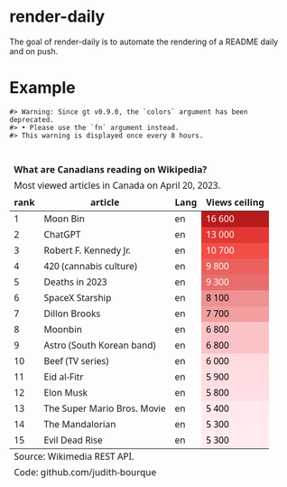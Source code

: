 
<!-- README.md is generated from README.Rmd. Please edit that file -->

# render-daily

<!-- badges: start -->
<!-- badges: end -->

The goal of render-daily is to automate the rendering of a README daily
and on push.

# Example

    #> Warning: Since gt v0.9.0, the `colors` argument has been deprecated.
    #> • Please use the `fn` argument instead.
    #> This warning is displayed once every 8 hours.

<div id="edwxwmacos" style="padding-left:0px;padding-right:0px;padding-top:10px;padding-bottom:10px;overflow-x:auto;overflow-y:auto;width:auto;height:auto;">
<style>@import url("https://fonts.googleapis.com/css2?family=Chivo:ital,wght@0,100;0,200;0,300;0,400;0,500;0,600;0,700;0,800;0,900;1,100;1,200;1,300;1,400;1,500;1,600;1,700;1,800;1,900&display=swap");
#edwxwmacos table {
  font-family: Chivo, system-ui, 'Segoe UI', Roboto, Helvetica, Arial, sans-serif, 'Apple Color Emoji', 'Segoe UI Emoji', 'Segoe UI Symbol', 'Noto Color Emoji';
  -webkit-font-smoothing: antialiased;
  -moz-osx-font-smoothing: grayscale;
}

#edwxwmacos thead, #edwxwmacos tbody, #edwxwmacos tfoot, #edwxwmacos tr, #edwxwmacos td, #edwxwmacos th {
  border-style: none;
}

#edwxwmacos p {
  margin: 0;
  padding: 0;
}

#edwxwmacos .gt_table {
  display: table;
  border-collapse: collapse;
  line-height: normal;
  margin-left: auto;
  margin-right: auto;
  color: #333333;
  font-size: 16px;
  font-weight: 300;
  font-style: normal;
  background-color: #FFFFFF;
  width: auto;
  border-top-style: none;
  border-top-width: 3px;
  border-top-color: #A8A8A8;
  border-right-style: none;
  border-right-width: 2px;
  border-right-color: #D3D3D3;
  border-bottom-style: none;
  border-bottom-width: 2px;
  border-bottom-color: #A8A8A8;
  border-left-style: none;
  border-left-width: 2px;
  border-left-color: #D3D3D3;
}

#edwxwmacos .gt_caption {
  padding-top: 4px;
  padding-bottom: 4px;
}

#edwxwmacos .gt_title {
  color: #333333;
  font-size: 125%;
  font-weight: initial;
  padding-top: 4px;
  padding-bottom: 4px;
  padding-left: 5px;
  padding-right: 5px;
  border-bottom-color: #FFFFFF;
  border-bottom-width: 0;
}

#edwxwmacos .gt_subtitle {
  color: #333333;
  font-size: 85%;
  font-weight: initial;
  padding-top: 3px;
  padding-bottom: 5px;
  padding-left: 5px;
  padding-right: 5px;
  border-top-color: #FFFFFF;
  border-top-width: 0;
}

#edwxwmacos .gt_heading {
  background-color: #FFFFFF;
  text-align: left;
  border-bottom-color: #FFFFFF;
  border-left-style: none;
  border-left-width: 1px;
  border-left-color: #D3D3D3;
  border-right-style: none;
  border-right-width: 1px;
  border-right-color: #D3D3D3;
}

#edwxwmacos .gt_bottom_border {
  border-bottom-style: none;
  border-bottom-width: 2px;
  border-bottom-color: #D3D3D3;
}

#edwxwmacos .gt_col_headings {
  border-top-style: none;
  border-top-width: 2px;
  border-top-color: #D3D3D3;
  border-bottom-style: solid;
  border-bottom-width: 2px;
  border-bottom-color: #000000;
  border-left-style: none;
  border-left-width: 1px;
  border-left-color: #D3D3D3;
  border-right-style: none;
  border-right-width: 1px;
  border-right-color: #D3D3D3;
}

#edwxwmacos .gt_col_heading {
  color: #333333;
  background-color: #FFFFFF;
  font-size: 80%;
  font-weight: normal;
  text-transform: uppercase;
  border-left-style: none;
  border-left-width: 1px;
  border-left-color: #D3D3D3;
  border-right-style: none;
  border-right-width: 1px;
  border-right-color: #D3D3D3;
  vertical-align: bottom;
  padding-top: 5px;
  padding-bottom: 6px;
  padding-left: 5px;
  padding-right: 5px;
  overflow-x: hidden;
}

#edwxwmacos .gt_column_spanner_outer {
  color: #333333;
  background-color: #FFFFFF;
  font-size: 80%;
  font-weight: normal;
  text-transform: uppercase;
  padding-top: 0;
  padding-bottom: 0;
  padding-left: 4px;
  padding-right: 4px;
}

#edwxwmacos .gt_column_spanner_outer:first-child {
  padding-left: 0;
}

#edwxwmacos .gt_column_spanner_outer:last-child {
  padding-right: 0;
}

#edwxwmacos .gt_column_spanner {
  border-bottom-style: solid;
  border-bottom-width: 2px;
  border-bottom-color: #000000;
  vertical-align: bottom;
  padding-top: 5px;
  padding-bottom: 5px;
  overflow-x: hidden;
  display: inline-block;
  width: 100%;
}

#edwxwmacos .gt_spanner_row {
  border-bottom-style: hidden;
}

#edwxwmacos .gt_group_heading {
  padding-top: 8px;
  padding-bottom: 8px;
  padding-left: 5px;
  padding-right: 5px;
  color: #333333;
  background-color: #FFFFFF;
  font-size: 80%;
  font-weight: bolder;
  text-transform: uppercase;
  border-top-style: none;
  border-top-width: 2px;
  border-top-color: #000000;
  border-bottom-style: solid;
  border-bottom-width: 1px;
  border-bottom-color: #FFFFFF;
  border-left-style: none;
  border-left-width: 1px;
  border-left-color: #D3D3D3;
  border-right-style: none;
  border-right-width: 1px;
  border-right-color: #D3D3D3;
  vertical-align: middle;
  text-align: left;
}

#edwxwmacos .gt_empty_group_heading {
  padding: 0.5px;
  color: #333333;
  background-color: #FFFFFF;
  font-size: 80%;
  font-weight: bolder;
  border-top-style: none;
  border-top-width: 2px;
  border-top-color: #000000;
  border-bottom-style: solid;
  border-bottom-width: 1px;
  border-bottom-color: #FFFFFF;
  vertical-align: middle;
}

#edwxwmacos .gt_from_md > :first-child {
  margin-top: 0;
}

#edwxwmacos .gt_from_md > :last-child {
  margin-bottom: 0;
}

#edwxwmacos .gt_row {
  padding-top: 3px;
  padding-bottom: 3px;
  padding-left: 5px;
  padding-right: 5px;
  margin: 10px;
  border-top-style: solid;
  border-top-width: 1px;
  border-top-color: #D3D3D3;
  border-left-style: none;
  border-left-width: 1px;
  border-left-color: #D3D3D3;
  border-right-style: none;
  border-right-width: 1px;
  border-right-color: #D3D3D3;
  vertical-align: middle;
  overflow-x: hidden;
}

#edwxwmacos .gt_stub {
  color: #333333;
  background-color: #FFFFFF;
  font-size: 80%;
  font-weight: bolder;
  text-transform: uppercase;
  border-right-style: solid;
  border-right-width: 0px;
  border-right-color: #FFFFFF;
  padding-left: 5px;
  padding-right: 5px;
}

#edwxwmacos .gt_stub_row_group {
  color: #333333;
  background-color: #FFFFFF;
  font-size: 100%;
  font-weight: initial;
  text-transform: inherit;
  border-right-style: solid;
  border-right-width: 2px;
  border-right-color: #D3D3D3;
  padding-left: 5px;
  padding-right: 5px;
  vertical-align: top;
}

#edwxwmacos .gt_row_group_first td {
  border-top-width: 2px;
}

#edwxwmacos .gt_row_group_first th {
  border-top-width: 2px;
}

#edwxwmacos .gt_summary_row {
  color: #333333;
  background-color: #FFFFFF;
  text-transform: inherit;
  padding-top: 8px;
  padding-bottom: 8px;
  padding-left: 5px;
  padding-right: 5px;
}

#edwxwmacos .gt_first_summary_row {
  border-top-style: solid;
  border-top-color: #D3D3D3;
}

#edwxwmacos .gt_first_summary_row.thick {
  border-top-width: 2px;
}

#edwxwmacos .gt_last_summary_row {
  padding-top: 8px;
  padding-bottom: 8px;
  padding-left: 5px;
  padding-right: 5px;
  border-bottom-style: solid;
  border-bottom-width: 2px;
  border-bottom-color: #D3D3D3;
}

#edwxwmacos .gt_grand_summary_row {
  color: #333333;
  background-color: #FFFFFF;
  text-transform: inherit;
  padding-top: 8px;
  padding-bottom: 8px;
  padding-left: 5px;
  padding-right: 5px;
}

#edwxwmacos .gt_first_grand_summary_row {
  padding-top: 8px;
  padding-bottom: 8px;
  padding-left: 5px;
  padding-right: 5px;
  border-top-style: double;
  border-top-width: 6px;
  border-top-color: #D3D3D3;
}

#edwxwmacos .gt_last_grand_summary_row_top {
  padding-top: 8px;
  padding-bottom: 8px;
  padding-left: 5px;
  padding-right: 5px;
  border-bottom-style: double;
  border-bottom-width: 6px;
  border-bottom-color: #D3D3D3;
}

#edwxwmacos .gt_striped {
  background-color: rgba(128, 128, 128, 0.05);
}

#edwxwmacos .gt_table_body {
  border-top-style: solid;
  border-top-width: 2px;
  border-top-color: #D3D3D3;
  border-bottom-style: solid;
  border-bottom-width: 2px;
  border-bottom-color: #D3D3D3;
}

#edwxwmacos .gt_footnotes {
  color: #333333;
  background-color: #FFFFFF;
  border-bottom-style: none;
  border-bottom-width: 2px;
  border-bottom-color: #D3D3D3;
  border-left-style: none;
  border-left-width: 2px;
  border-left-color: #D3D3D3;
  border-right-style: none;
  border-right-width: 2px;
  border-right-color: #D3D3D3;
}

#edwxwmacos .gt_footnote {
  margin: 0px;
  font-size: 90%;
  padding-top: 4px;
  padding-bottom: 4px;
  padding-left: 5px;
  padding-right: 5px;
}

#edwxwmacos .gt_sourcenotes {
  color: #333333;
  background-color: #FFFFFF;
  border-bottom-style: none;
  border-bottom-width: 2px;
  border-bottom-color: #D3D3D3;
  border-left-style: none;
  border-left-width: 2px;
  border-left-color: #D3D3D3;
  border-right-style: none;
  border-right-width: 2px;
  border-right-color: #D3D3D3;
}

#edwxwmacos .gt_sourcenote {
  font-size: 12px;
  padding-top: 4px;
  padding-bottom: 4px;
  padding-left: 5px;
  padding-right: 5px;
}

#edwxwmacos .gt_left {
  text-align: left;
}

#edwxwmacos .gt_center {
  text-align: center;
}

#edwxwmacos .gt_right {
  text-align: right;
  font-variant-numeric: tabular-nums;
}

#edwxwmacos .gt_font_normal {
  font-weight: normal;
}

#edwxwmacos .gt_font_bold {
  font-weight: bold;
}

#edwxwmacos .gt_font_italic {
  font-style: italic;
}

#edwxwmacos .gt_super {
  font-size: 65%;
}

#edwxwmacos .gt_footnote_marks {
  font-size: 75%;
  vertical-align: 0.4em;
  position: initial;
}

#edwxwmacos .gt_asterisk {
  font-size: 100%;
  vertical-align: 0;
}

#edwxwmacos .gt_indent_1 {
  text-indent: 5px;
}

#edwxwmacos .gt_indent_2 {
  text-indent: 10px;
}

#edwxwmacos .gt_indent_3 {
  text-indent: 15px;
}

#edwxwmacos .gt_indent_4 {
  text-indent: 20px;
}

#edwxwmacos .gt_indent_5 {
  text-indent: 25px;
}

tbody tr:last-child {
  border-bottom: 2px solid #ffffff00;
}
</style>
<table class="gt_table" data-quarto-disable-processing="false" data-quarto-bootstrap="false">
  <thead>
    <tr class="gt_heading">
      <td colspan="4" class="gt_heading gt_title gt_font_normal" style><strong>What are Canadians reading on Wikipedia?</strong></td>
    </tr>
    <tr class="gt_heading">
      <td colspan="4" class="gt_heading gt_subtitle gt_font_normal gt_bottom_border" style>Most viewed articles in Canada on April 20, 2023.</td>
    </tr>
    <tr class="gt_col_headings">
      <th class="gt_col_heading gt_columns_bottom_border gt_right" rowspan="1" colspan="1" style="border-top-width: 0px; border-top-style: solid; border-top-color: black;" scope="col" id="rank">rank</th>
      <th class="gt_col_heading gt_columns_bottom_border gt_left" rowspan="1" colspan="1" style="border-top-width: 0px; border-top-style: solid; border-top-color: black;" scope="col" id="article">article</th>
      <th class="gt_col_heading gt_columns_bottom_border gt_left" rowspan="1" colspan="1" style="border-top-width: 0px; border-top-style: solid; border-top-color: black;" scope="col" id="Lang">Lang</th>
      <th class="gt_col_heading gt_columns_bottom_border gt_right" rowspan="1" colspan="1" style="border-top-width: 0px; border-top-style: solid; border-top-color: black;" scope="col" id="Views ceiling">Views ceiling</th>
    </tr>
  </thead>
  <tbody class="gt_table_body">
    <tr><td headers="rank" class="gt_row gt_right">1</td>
<td headers="article" class="gt_row gt_left">Moon Bin</td>
<td headers="language" class="gt_row gt_left">en</td>
<td headers="views_ceil" class="gt_row gt_right" style="background-color: #B71C1C; color: #FFFFFF;">16 600</td></tr>
    <tr><td headers="rank" class="gt_row gt_right">2</td>
<td headers="article" class="gt_row gt_left">ChatGPT</td>
<td headers="language" class="gt_row gt_left">en</td>
<td headers="views_ceil" class="gt_row gt_right" style="background-color: #E33834; color: #FFFFFF;">13 000</td></tr>
    <tr><td headers="rank" class="gt_row gt_right">3</td>
<td headers="article" class="gt_row gt_left">Robert F. Kennedy Jr.</td>
<td headers="language" class="gt_row gt_left">en</td>
<td headers="views_ceil" class="gt_row gt_right" style="background-color: #F14E48; color: #FFFFFF;">10 700</td></tr>
    <tr><td headers="rank" class="gt_row gt_right">4</td>
<td headers="article" class="gt_row gt_left">420 (cannabis culture)</td>
<td headers="language" class="gt_row gt_left">en</td>
<td headers="views_ceil" class="gt_row gt_right" style="background-color: #EB615E; color: #FFFFFF;">9 800</td></tr>
    <tr><td headers="rank" class="gt_row gt_right">5</td>
<td headers="article" class="gt_row gt_left">Deaths in 2023</td>
<td headers="language" class="gt_row gt_left">en</td>
<td headers="views_ceil" class="gt_row gt_right" style="background-color: #E76E6C; color: #FFFFFF;">9 300</td></tr>
    <tr><td headers="rank" class="gt_row gt_right">6</td>
<td headers="article" class="gt_row gt_left">SpaceX Starship</td>
<td headers="language" class="gt_row gt_left">en</td>
<td headers="views_ceil" class="gt_row gt_right" style="background-color: #ED9191; color: #000000;">8 100</td></tr>
    <tr><td headers="rank" class="gt_row gt_right">7</td>
<td headers="article" class="gt_row gt_left">Dillon Brooks</td>
<td headers="language" class="gt_row gt_left">en</td>
<td headers="views_ceil" class="gt_row gt_right" style="background-color: #F19F9F; color: #000000;">7 700</td></tr>
    <tr><td headers="rank" class="gt_row gt_right">8</td>
<td headers="article" class="gt_row gt_left">Moonbin</td>
<td headers="language" class="gt_row gt_left">en</td>
<td headers="views_ceil" class="gt_row gt_right" style="background-color: #FCC3C7; color: #000000;">6 800</td></tr>
    <tr><td headers="rank" class="gt_row gt_right">9</td>
<td headers="article" class="gt_row gt_left">Astro (South Korean band)</td>
<td headers="language" class="gt_row gt_left">en</td>
<td headers="views_ceil" class="gt_row gt_right" style="background-color: #FCC3C7; color: #000000;">6 800</td></tr>
    <tr><td headers="rank" class="gt_row gt_right">10</td>
<td headers="article" class="gt_row gt_left">Beef (TV series)</td>
<td headers="language" class="gt_row gt_left">en</td>
<td headers="views_ceil" class="gt_row gt_right" style="background-color: #FFDADE; color: #000000;">6 000</td></tr>
    <tr><td headers="rank" class="gt_row gt_right">11</td>
<td headers="article" class="gt_row gt_left">Eid al-Fitr</td>
<td headers="language" class="gt_row gt_left">en</td>
<td headers="views_ceil" class="gt_row gt_right" style="background-color: #FFDDE1; color: #000000;">5 900</td></tr>
    <tr><td headers="rank" class="gt_row gt_right">12</td>
<td headers="article" class="gt_row gt_left">Elon Musk</td>
<td headers="language" class="gt_row gt_left">en</td>
<td headers="views_ceil" class="gt_row gt_right" style="background-color: #FFDFE3; color: #000000;">5 800</td></tr>
    <tr><td headers="rank" class="gt_row gt_right">13</td>
<td headers="article" class="gt_row gt_left">The Super Mario Bros. Movie</td>
<td headers="language" class="gt_row gt_left">en</td>
<td headers="views_ceil" class="gt_row gt_right" style="background-color: #FFE9EC; color: #000000;">5 400</td></tr>
    <tr><td headers="rank" class="gt_row gt_right">14</td>
<td headers="article" class="gt_row gt_left">The Mandalorian</td>
<td headers="language" class="gt_row gt_left">en</td>
<td headers="views_ceil" class="gt_row gt_right" style="background-color: #FFEBEE; color: #000000;">5 300</td></tr>
    <tr><td headers="rank" class="gt_row gt_right">15</td>
<td headers="article" class="gt_row gt_left">Evil Dead Rise</td>
<td headers="language" class="gt_row gt_left">en</td>
<td headers="views_ceil" class="gt_row gt_right" style="background-color: #FFEBEE; color: #000000;">5 300</td></tr>
  </tbody>
  <tfoot class="gt_sourcenotes">
    <tr>
      <td class="gt_sourcenote" colspan="4">Source: Wikimedia REST API.</td>
    </tr>
    <tr>
      <td class="gt_sourcenote" colspan="4">Code: github.com/judith-bourque</td>
    </tr>
  </tfoot>
  
</table>
</div>
